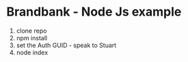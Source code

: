# Brandbank - Node Js example

1. clone repo
2. npm install
3. set the Auth GUID - speak to Stuart
4. node index
